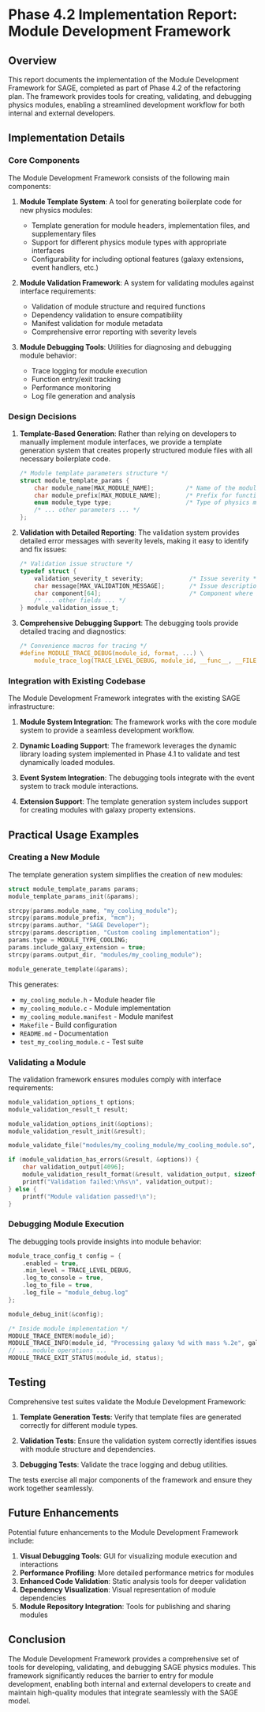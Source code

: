 # Phase 4.2 Implementation Report: Module Development Framework

## Overview

This report documents the implementation of the Module Development Framework for SAGE, completed as part of Phase 4.2 of the refactoring plan. The framework provides tools for creating, validating, and debugging physics modules, enabling a streamlined development workflow for both internal and external developers.

## Implementation Details

### Core Components

The Module Development Framework consists of the following main components:

1. **Module Template System**: A tool for generating boilerplate code for new physics modules:
   - Template generation for module headers, implementation files, and supplementary files
   - Support for different physics module types with appropriate interfaces
   - Configurability for including optional features (galaxy extensions, event handlers, etc.)

2. **Module Validation Framework**: A system for validating modules against interface requirements:
   - Validation of module structure and required functions
   - Dependency validation to ensure compatibility
   - Manifest validation for module metadata
   - Comprehensive error reporting with severity levels

3. **Module Debugging Tools**: Utilities for diagnosing and debugging module behavior:
   - Trace logging for module execution
   - Function entry/exit tracking
   - Performance monitoring
   - Log file generation and analysis

### Design Decisions

1. **Template-Based Generation**: Rather than relying on developers to manually implement module interfaces, we provide a template generation system that creates properly structured module files with all necessary boilerplate code.

   ```c
   /* Module template parameters structure */
   struct module_template_params {
       char module_name[MAX_MODULE_NAME];         /* Name of the module */
       char module_prefix[MAX_MODULE_NAME];       /* Prefix for function names */
       enum module_type type;                     /* Type of physics module */
       /* ... other parameters ... */
   };
   ```

2. **Validation with Detailed Reporting**: The validation system provides detailed error messages with severity levels, making it easy to identify and fix issues:

   ```c
   /* Validation issue structure */
   typedef struct {
       validation_severity_t severity;             /* Issue severity */
       char message[MAX_VALIDATION_MESSAGE];       /* Issue description */
       char component[64];                         /* Component where issue was found */
       /* ... other fields ... */
   } module_validation_issue_t;
   ```

3. **Comprehensive Debugging Support**: The debugging tools provide detailed tracing and diagnostics:

   ```c
   /* Convenience macros for tracing */
   #define MODULE_TRACE_DEBUG(module_id, format, ...) \
       module_trace_log(TRACE_LEVEL_DEBUG, module_id, __func__, __FILE__, __LINE__, format, ##__VA_ARGS__)
   ```

### Integration with Existing Codebase

The Module Development Framework integrates with the existing SAGE infrastructure:

1. **Module System Integration**: The framework works with the core module system to provide a seamless development workflow.

2. **Dynamic Loading Support**: The framework leverages the dynamic library loading system implemented in Phase 4.1 to validate and test dynamically loaded modules.

3. **Event System Integration**: The debugging tools integrate with the event system to track module interactions.

4. **Extension Support**: The template generation system includes support for creating modules with galaxy property extensions.

## Practical Usage Examples

### Creating a New Module

The template generation system simplifies the creation of new modules:

```c
struct module_template_params params;
module_template_params_init(&params);

strcpy(params.module_name, "my_cooling_module");
strcpy(params.module_prefix, "mcm");
strcpy(params.author, "SAGE Developer");
strcpy(params.description, "Custom cooling implementation");
params.type = MODULE_TYPE_COOLING;
params.include_galaxy_extension = true;
strcpy(params.output_dir, "modules/my_cooling_module");

module_generate_template(&params);
```

This generates:
- `my_cooling_module.h` - Module header file
- `my_cooling_module.c` - Module implementation
- `my_cooling_module.manifest` - Module manifest
- `Makefile` - Build configuration
- `README.md` - Documentation
- `test_my_cooling_module.c` - Test suite

### Validating a Module

The validation framework ensures modules comply with interface requirements:

```c
module_validation_options_t options;
module_validation_result_t result;

module_validation_options_init(&options);
module_validation_result_init(&result);

module_validate_file("modules/my_cooling_module/my_cooling_module.so", &result, &options);

if (module_validation_has_errors(&result, &options)) {
    char validation_output[4096];
    module_validation_result_format(&result, validation_output, sizeof(validation_output));
    printf("Validation failed:\n%s\n", validation_output);
} else {
    printf("Module validation passed!\n");
}
```

### Debugging Module Execution

The debugging tools provide insights into module behavior:

```c
module_trace_config_t config = {
    .enabled = true,
    .min_level = TRACE_LEVEL_DEBUG,
    .log_to_console = true,
    .log_to_file = true,
    .log_file = "module_debug.log"
};

module_debug_init(&config);

/* Inside module implementation */
MODULE_TRACE_ENTER(module_id);
MODULE_TRACE_INFO(module_id, "Processing galaxy %d with mass %.2e", gal_idx, galaxy->StellarMass);
// ... module operations ...
MODULE_TRACE_EXIT_STATUS(module_id, status);
```

## Testing

Comprehensive test suites validate the Module Development Framework:

1. **Template Generation Tests**: Verify that template files are generated correctly for different module types.

2. **Validation Tests**: Ensure the validation system correctly identifies issues with module structure and dependencies.

3. **Debugging Tests**: Validate the trace logging and debug utilities.

The tests exercise all major components of the framework and ensure they work together seamlessly.

## Future Enhancements

Potential future enhancements to the Module Development Framework include:

1. **Visual Debugging Tools**: GUI for visualizing module execution and interactions
2. **Performance Profiling**: More detailed performance metrics for modules
3. **Enhanced Code Validation**: Static analysis tools for deeper validation
4. **Dependency Visualization**: Visual representation of module dependencies
5. **Module Repository Integration**: Tools for publishing and sharing modules

## Conclusion

The Module Development Framework provides a comprehensive set of tools for developing, validating, and debugging SAGE physics modules. This framework significantly reduces the barrier to entry for module development, enabling both internal and external developers to create and maintain high-quality modules that integrate seamlessly with the SAGE model.